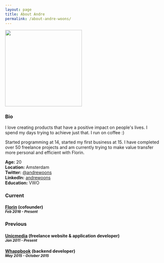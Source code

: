 ```yaml
---
layout: page
title: About Andre 
permalink: /about-andre-woons/
---
```


<img src="https://pbs.twimg.com/profile_images/869513458135564288/zpvGpX6__400x400.jpg" width="250px" />

### Bio
I love creating products that have a positive impact on people's lives. I spend my days trying to achieve just that. I run on coffee :)

Started programming at 14, started my first business at 15. I have completed over 50 freelance projects and am currently trying to make value transfer more personal and efficient with Florin.

**Age:** 20 <br />
**Location:** Amsterdam <br />
**Twitter:** [@andrewoons](https://twitter.com/@andrewoons) <br />
**LinkedIn:** [andrewoons](https://www.linkedin.com/in/andrewoons/) <br />
**Education:** VWO 

### Current
#### [Florin](https://florinapp.com) (cofounder) <br /> <small>*Feb 2016 - Present*</small>

### Previous
#### [Unicmedia](https://unicmedia.nl) (freelance website & application developer) <br /> <small>*Jan 2011 - Present*</small>

#### [Whappbook](https://whappbook.com) (backend developer) <br /> <small>*May 2015 - October 2015*</small>


